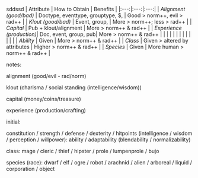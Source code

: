 
sddssd
|  Attribute             | How to Obtain                     | Benefits                    |
|:---:|:---:|:---:|
| *Alignment (good/bad)* | Doctype, eventtype, grouptype, $, | Good > norm++, evil > rad++ |
| *Klout (good/bad)* | Event, group,  | More > norm++; less > rad++ |
| *Capital*  | Pub + klout/alignment  | More > norm++ & rad++ |
| *Experience (production)*| Doc, event, group, pub| More > norm++ & rad++   |
|  |  |  |
|  |  |  |
|  |  |  |
| *Ability*  | Given    | More > norm++ & rad++  |
| *Class*    | Given > altered by attributes     | Higher > norm++ & rad++     |
| *Species*   | Given   | More human > norm++ & rad++ |

notes:

alignment (good/evil - rad/norm)

klout (charisma / social standing (intelligence/wisdom))

capital (money/coins/treasure)

experience (production/crafting)

initial:

constitution / strength / defense / dexterity / hitpoints (intelligence / wisdom / perception / willpower):
ability / adaptability (blendability / normalizability)

class: mage / cleric / thief / hipster / prole / lumpenprole / bujo 

species (race): dwarf / elf / ogre / robot / arachnid / alien / arboreal / liquid / corporation / object 
